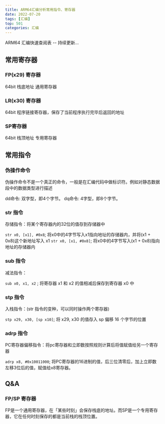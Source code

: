 ```yaml
---
title: ARM64汇编分析常用指令、寄存器
date: 2022-07-20
tags: [汇编]
top: 501
categories: 汇编
---
```


ARM64 汇编快速查阅表 -- 持续更新...

<!-- more -->

## 常用寄存器

### FP(x29) 寄存器

64bit 栈底地址 通用寄存器

### LR(x30) 寄存器

64bit 程序链接寄存器，保存了当前程序执行完毕后返回的地址

### SP寄存器

64bit 栈顶地址 专用寄存器

## 常用指令

### 伪操作命令

伪操作命令不是一个真正的命令，一般是在汇编代码中做标识符。例如对静态数据段中的数据类型进行描述

dd命令: 双字型，即4个字节。
dq命令: 4字型，即8个字节。

### str 指令

存储指令：将某个寄存器内的32位的值存到存储器中

`str x0, [x1], #0x8`; 将x0中的4字节写入x1指向地址的存储器内，并将(x1 + 0x8)这个新地址写入 x1
`str x0, [x1, #0x8]`; 将x0中的4字节写入(x1 + 0x8)指向地址的存储器内

### sub 指令

减法指令：

`sub x0, x1, x2` ; 将寄存器 x1 和 x2 的值相减后保存到寄存器 x0 中 

### stp 指令

入栈指令：(str 指令的变种，可以同时操作两个寄存器)

`stp x29, x30, [sp x10]`; 将 x29, x30 的值存入 sp 偏移 16 个字节的位置

### adrp 指令

PC寄存器偏移指令：将pc寄存器和立即数按照规则计算后将值赋值给另一个寄存器

`adrp x8, #0x10011000`; 将PC寄存器的16进制的值，后三位清零后，加上立即数左移3位后的值，赋值给x8寄存器。


## Q&A

### FP/SP 寄存器

FP是一个通用寄存器，在「某些时刻」会保存栈底的地址。而SP是一个专用寄存器，它在任何时刻保存的都是当前栈的栈顶位置。
